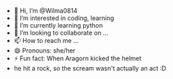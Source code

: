 - 👋 Hi, I’m @Wilma0814
- 👀 I’m interested in coding, learning 
- 🌱 I’m currently learning python
- 💞️ I’m looking to collaborate on ...
- 📫 How to reach me ...
- 😄 Pronouns: she/her
- ⚡ Fun fact: When Aragorn kicked the helmet
- he hit a rock, so the scream wasn't actually an act :D

<!---
Wilma0814/Wilma0814 is a ✨ special ✨ repository because its `README.md` (this file) appears on your GitHub profile.
You can click the Preview link to take a look at your changes.
--->
